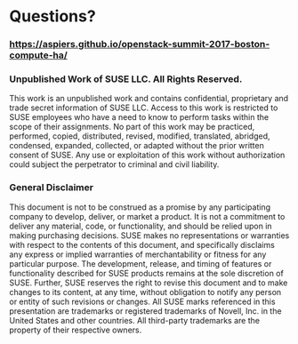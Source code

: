 <!-- .slide: data-state="normal" id="questions" data-menu-title="Q & A" data-timing="300" -->
# Questions?

<div class="qrcode" id="qrcode-talk-end"/>
<h3><a href="https://aspiers.github.io/openstack-summit-2017-boston-compute-ha/" target="_blank"
       id="talk-end">https://aspiers.github.io/openstack-summit-2017-boston-compute-ha/</a></h3>



<!-- .slide: data-menu-title="Disclaimers" id="disclaimers" data-state="green-bg" -->
### Unpublished Work of SUSE LLC. All Rights Reserved.

This work is an unpublished work and contains confidential,
proprietary and trade secret information of SUSE LLC.  Access to this
work is restricted to SUSE employees who have a need to know to
perform tasks within the scope of their assignments.  No part of this
work may be practiced, performed, copied, distributed, revised,
modified, translated, abridged, condensed, expanded, collected, or
adapted without the prior written consent of SUSE.  Any use or
exploitation of this work without authorization could subject the
perpetrator to criminal and civil liability.

### General Disclaimer

This document is not to be construed as a promise by any participating
company to develop, deliver, or market a product.  It is not a
commitment to deliver any material, code, or functionality, and should
be relied upon in making purchasing decisions.  SUSE makes no
representations or warranties with respect to the contents of this
document, and specifically disclaims any express or implied warranties
of merchantability or fitness for any particular purpose.  The
development, release, and timing of features or functionality
described for SUSE products remains at the sole discretion of SUSE.
Further, SUSE reserves the right to revise this document and to make
changes to its content, at any time, without obligation to notify any
person or entity of such revisions or changes.  All SUSE marks
referenced in this presentation are trademarks or registered
trademarks of Novell, Inc. in the United States and other countries.
All third-party trademarks are the property of their respective
owners.
